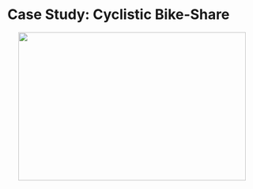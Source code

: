 # Case Study: Cyclistic Bike-Share

<p align="center">
  <img width="460" height="300" src="https://www.google.com/url?sa=i&url=https%3A%2F%2Fgoodordering.com%2Fblogs%2Fblog%2Fwhat-is-commuter-cycling-and-how-to-do-it&psig=AOvVaw1NFZAjEtitjFSYgi3GFQB0&ust=1717039775738000&source=images&cd=vfe&opi=89978449&ved=0CBIQjRxqFwoTCJDBnuT1sYYDFQAAAAAdAAAAABAK">
</p>





